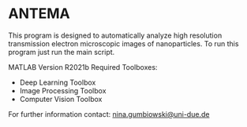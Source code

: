 # ANTEMA

This program is designed to automatically analyze high resolution transmission electron microscopic images of nanoparticles. To run this program just run the main script.

MATLAB Version R2021b
Required Toolboxes:
- Deep Learning Toolbox
- Image Processing Toolbox
- Computer Vision Toolbox

For further information contact: nina.gumbiowski@uni-due.de
